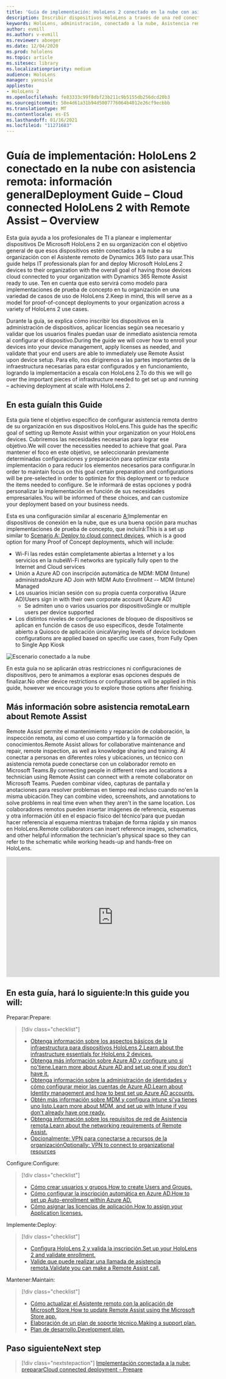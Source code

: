 ```yaml
---
title: 'Guía de implementación: HoloLens 2 conectado en la nube con asistencia remota: información general'
description: Inscribir dispositivos HoloLens a través de una red conectada a la nube
keywords: HoloLens, administración, conectado a la nube, Asistencia remota, AAD, Azure AD, MDM, Administración de dispositivos móviles
author: evmill
ms.author: v-evmill
ms.reviewer: aboeger
ms.date: 12/04/2020
ms.prod: hololens
ms.topic: article
ms.sitesec: library
ms.localizationpriority: medium
audience: HoloLens
manager: yannisle
appliesto:
- HoloLens 2
ms.openlocfilehash: fe83333c99f8dbf23b211c9b5155db256dcd20b3
ms.sourcegitcommit: 50e4d61a31b94d5007776064b4012e26cf9ecbbb
ms.translationtype: MT
ms.contentlocale: es-ES
ms.lasthandoff: 01/16/2021
ms.locfileid: "11271683"
---
```

# <span data-ttu-id="5e07b-104">Guía de implementación: HoloLens 2 conectado en la nube con asistencia remota: información general</span><span class="sxs-lookup"><span data-stu-id="5e07b-104">Deployment Guide – Cloud connected HoloLens 2 with Remote Assist – Overview</span></span>

<span data-ttu-id="5e07b-105">Esta guía ayuda a los profesionales de TI a planear e implementar dispositivos De Microsoft HoloLens 2 en su organización con el objetivo general de que esos dispositivos estén conectados a la nube a su organización con el Asistente remoto de Dynamics 365 listo para usar.</span><span class="sxs-lookup"><span data-stu-id="5e07b-105">This guide helps IT professionals plan for and deploy Microsoft HoloLens 2 devices to their organization with the overall goal of having those devices cloud connected to your organization with Dynamics 365 Remote Assist ready to use.</span></span> <span data-ttu-id="5e07b-106">Ten en cuenta que esto servirá como modelo para implementaciones de prueba de concepto en tu organización en una variedad de casos de uso de HoloLens 2.</span><span class="sxs-lookup"><span data-stu-id="5e07b-106">Keep in mind, this will serve as a model for proof-of-concept deployments to your organization across a variety of HoloLens 2 use cases.</span></span>

<span data-ttu-id="5e07b-107">Durante la guía, se explica cómo inscribir los dispositivos en la administración de dispositivos, aplicar licencias según sea necesario y validar que los usuarios finales puedan usar de inmediato asistencia remota al configurar el dispositivo.</span><span class="sxs-lookup"><span data-stu-id="5e07b-107">During the guide we will cover how to enroll your devices into your device management, apply licenses as needed, and validate that your end users are able to immediately use Remote Assist upon device setup.</span></span> <span data-ttu-id="5e07b-108">Para ello, nos dirigiremos a las partes importantes de la infraestructura necesarias para estar configurados y en funcionamiento, logrando la implementación a escala con HoloLens 2.</span><span class="sxs-lookup"><span data-stu-id="5e07b-108">To do this we will go over the important pieces of infrastructure needed to get set up and running – achieving deployment at scale with HoloLens 2.</span></span>

## <span data-ttu-id="5e07b-109">En esta guía</span><span class="sxs-lookup"><span data-stu-id="5e07b-109">In this Guide</span></span>

<span data-ttu-id="5e07b-110">Esta guía tiene el objetivo específico de configurar asistencia remota dentro de su organización en sus dispositivos HoloLens.</span><span class="sxs-lookup"><span data-stu-id="5e07b-110">This guide has the specific goal of setting up Remote Assist within your organization on your HoloLens devices.</span></span> <span data-ttu-id="5e07b-111">Cubriremos las necesidades necesarias para lograr ese objetivo.</span><span class="sxs-lookup"><span data-stu-id="5e07b-111">We will cover the necessities needed to achieve that goal.</span></span> <span data-ttu-id="5e07b-112">Para mantener el foco en este objetivo, se seleccionarán previamente determinadas configuraciones y preparación para optimizar esta implementación o para reducir los elementos necesarios para configurar.</span><span class="sxs-lookup"><span data-stu-id="5e07b-112">In order to maintain focus on this goal certain preparation and configurations will be pre-selected in order to optimize for this deployment or to reduce the items needed to configure.</span></span> <span data-ttu-id="5e07b-113">Se le informará de estas opciones y podrá personalizar la implementación en función de sus necesidades empresariales.</span><span class="sxs-lookup"><span data-stu-id="5e07b-113">You will be informed of these choices, and can customize your deployment based on your business needs.</span></span>

<span data-ttu-id="5e07b-114">Esta es una configuración similar al escenario [A:](https://docs.microsoft.com/hololens/common-scenarios#scenario-a)Implementar en dispositivos de conexión en la nube, que es una buena opción para muchas implementaciones de prueba de concepto, que incluirá:</span><span class="sxs-lookup"><span data-stu-id="5e07b-114">This is a set up similar to [Scenario A: Deploy to cloud connect devices](https://docs.microsoft.com/hololens/common-scenarios#scenario-a), which is a good option for many Proof of Concept deployments, which will include:</span></span>

- <span data-ttu-id="5e07b-115">Wi-Fi las redes están completamente abiertas a Internet y a los servicios en la nube</span><span class="sxs-lookup"><span data-stu-id="5e07b-115">Wi-Fi networks are typically fully open to the Internet and Cloud services</span></span>
- <span data-ttu-id="5e07b-116">Unión a Azure AD con inscripción automática de MDM: MDM (Intune) administrado</span><span class="sxs-lookup"><span data-stu-id="5e07b-116">Azure AD Join with MDM Auto Enrollment -- MDM (Intune) Managed</span></span>
- <span data-ttu-id="5e07b-117">Los usuarios inician sesión con su propia cuenta corporativa (Azure AD)</span><span class="sxs-lookup"><span data-stu-id="5e07b-117">Users sign in with their own corporate account (Azure AD)</span></span>
  - <span data-ttu-id="5e07b-118">Se admiten uno o varios usuarios por dispositivo</span><span class="sxs-lookup"><span data-stu-id="5e07b-118">Single or multiple users per device supported</span></span>
- <span data-ttu-id="5e07b-119">Los distintos niveles de configuraciones de bloqueo de dispositivos se aplican en función de casos de uso específicos, desde Totalmente abierto a Quiosco de aplicación única</span><span class="sxs-lookup"><span data-stu-id="5e07b-119">Varying levels of device lockdown configurations are applied based on specific use cases, from Fully Open to Single App Kiosk</span></span>

![Escenario conectado a la nube](./images/cloud-connected-guide-diagram.png)

<span data-ttu-id="5e07b-121">En esta guía no se aplicarán otras restricciones ni configuraciones de dispositivos, pero te animamos a explorar esas opciones después de finalizar.</span><span class="sxs-lookup"><span data-stu-id="5e07b-121">No other device restrictions or configurations will be applied in this guide, however we encourage you to explore those options after finishing.</span></span>

## <span data-ttu-id="5e07b-122">Más información sobre asistencia remota</span><span class="sxs-lookup"><span data-stu-id="5e07b-122">Learn about Remote Assist</span></span>

<span data-ttu-id="5e07b-123">Remote Assist permite el mantenimiento y reparación de colaboración, la inspección remota, así como el uso compartido y la formación de conocimientos.</span><span class="sxs-lookup"><span data-stu-id="5e07b-123">Remote Assist allows for collaborative maintenance and repair, remote inspection, as well as knowledge sharing and training.</span></span> <span data-ttu-id="5e07b-124">Al conectar a personas en diferentes roles y ubicaciones, un técnico con asistencia remota puede conectarse con un colaborador remoto en Microsoft Teams.</span><span class="sxs-lookup"><span data-stu-id="5e07b-124">By connecting people in different roles and locations a technician using Remote Assist can connect with a remote collaborator on Microsoft Teams.</span></span> <span data-ttu-id="5e07b-125">Pueden combinar vídeo, capturas de pantalla y anotaciones para resolver problemas en tiempo real incluso cuando no&#39;en la misma ubicación.</span><span class="sxs-lookup"><span data-stu-id="5e07b-125">They can combine video, screenshots, and annotations to solve problems in real time even when they aren&#39;t in the same location.</span></span> <span data-ttu-id="5e07b-126">Los colaboradores remotos pueden insertar imágenes de referencia, esquemas y otra información útil en el espacio físico del técnico&#39;para que puedan hacer referencia al esquema mientras trabajan de forma rápida y sin manos en HoloLens.</span><span class="sxs-lookup"><span data-stu-id="5e07b-126">Remote collaborators can insert reference images, schematics, and other helpful information the technician&#39;s physical space so they can refer to the schematic while working heads-up and hands-free on HoloLens.</span></span>

<iframe width="560" height="315" src="https://www.youtube.com/embed/d3YT8j0yYl0" frameborder="0" allow="accelerometer; autoplay; clipboard-write; encrypted-media; gyroscope; picture-in-picture" allowfullscreen></iframe>

## <span data-ttu-id="5e07b-127">En esta guía, hará lo siguiente:</span><span class="sxs-lookup"><span data-stu-id="5e07b-127">In this guide you will:</span></span>

<span data-ttu-id="5e07b-128">Preparar:</span><span class="sxs-lookup"><span data-stu-id="5e07b-128">Prepare:</span></span>

> [!div class="checklist"]
> - [<span data-ttu-id="5e07b-129">Obtenga información sobre los aspectos básicos de la infraestructura para dispositivos HoloLens 2.</span><span class="sxs-lookup"><span data-stu-id="5e07b-129">Learn about the infrastructure essentials for HoloLens 2 devices.</span></span>](hololens2-cloud-connected-prepare.md#infrastructure-essentials)
> - [<span data-ttu-id="5e07b-130">Obtenga más información sobre Azure AD y configure uno si no&#39;tiene.</span><span class="sxs-lookup"><span data-stu-id="5e07b-130">Learn more about Azure AD and set up one if you don&#39;t have it.</span></span>](hololens2-cloud-connected-prepare.md#azure-active-directory)
> - [<span data-ttu-id="5e07b-131">Obtenga información sobre la administración de identidades y cómo configurar mejor las cuentas de Azure AD.</span><span class="sxs-lookup"><span data-stu-id="5e07b-131">Learn about Identity management and how to best set up Azure AD accounts.</span></span>](hololens2-cloud-connected-prepare.md#identity-management)
> - [<span data-ttu-id="5e07b-132">Obtén más información sobre MDM y configura intune si&#39;ya tienes uno listo.</span><span class="sxs-lookup"><span data-stu-id="5e07b-132">Learn more about MDM, and set up with Intune if you don&#39;t already have one ready.</span></span>](hololens2-cloud-connected-prepare.md#mobile-device-management)
> - [<span data-ttu-id="5e07b-133">Obtenga información sobre los requisitos de red de Asistencia remota.</span><span class="sxs-lookup"><span data-stu-id="5e07b-133">Learn about the networking requirements of Remote Assist.</span></span>](hololens2-cloud-connected-prepare.md#network)
> - [<span data-ttu-id="5e07b-134">Opcionalmente: VPN para conectarse a recursos de la organización</span><span class="sxs-lookup"><span data-stu-id="5e07b-134">Optionally: VPN to connect to organizational resources</span></span>](/hololens2-cloud-connected-prepare.md#optional-connect-your-hololens-to-vpn)

<span data-ttu-id="5e07b-135">Configure:</span><span class="sxs-lookup"><span data-stu-id="5e07b-135">Configure:</span></span>

> [!div class="checklist"]
> - [<span data-ttu-id="5e07b-136">Cómo crear usuarios y grupos.</span><span class="sxs-lookup"><span data-stu-id="5e07b-136">How to create Users and Groups.</span></span>](hololens2-cloud-connected-configure.md#azure-users-and-groups)
> - [<span data-ttu-id="5e07b-137">Cómo configurar la inscripción automática en Azure AD.</span><span class="sxs-lookup"><span data-stu-id="5e07b-137">How to set up Auto-enrollment within Azure AD.</span></span>](hololens2-cloud-connected-configure.md#auto-enrollment-on-hololens-2)
> - [<span data-ttu-id="5e07b-138">Cómo asignar las licencias de aplicación.</span><span class="sxs-lookup"><span data-stu-id="5e07b-138">How to assign your Application licenses.</span></span>](hololens2-cloud-connected-configure.md#application-licenses)

<span data-ttu-id="5e07b-139">Implemente:</span><span class="sxs-lookup"><span data-stu-id="5e07b-139">Deploy:</span></span>

> [!div class="checklist"]
> - [<span data-ttu-id="5e07b-140">Configura HoloLens 2 y valida la inscripción.</span><span class="sxs-lookup"><span data-stu-id="5e07b-140">Set up your HoloLens 2 and validate enrollment.</span></span>](hololens2-cloud-connected-deploy.md#enrollment-validation)
> - [<span data-ttu-id="5e07b-141">Valide que puede realizar una llamada de asistencia remota.</span><span class="sxs-lookup"><span data-stu-id="5e07b-141">Validate you can make a Remote Assist call.</span></span>](hololens2-cloud-connected-deploy.md#remote-assist-call-validation)

<span data-ttu-id="5e07b-142">Mantener:</span><span class="sxs-lookup"><span data-stu-id="5e07b-142">Maintain:</span></span>

> [!div class="checklist"]
> - [<span data-ttu-id="5e07b-143">Cómo actualizar el Asistente remoto con la aplicación de Microsoft Store.</span><span class="sxs-lookup"><span data-stu-id="5e07b-143">How to update Remote Assist using the Microsoft Store app.</span></span>](hololens2-cloud-connected-maintain.md#updates)
> - [<span data-ttu-id="5e07b-144">Elaboración de un plan de soporte técnico.</span><span class="sxs-lookup"><span data-stu-id="5e07b-144">Making a support plan.</span></span>](hololens2-cloud-connected-maintain.md#support-plan)
> - [<span data-ttu-id="5e07b-145">Plan de desarrollo.</span><span class="sxs-lookup"><span data-stu-id="5e07b-145">Development plan.</span></span>](hololens2-cloud-connected-maintain.md#development-plan)

## <span data-ttu-id="5e07b-146">Paso siguiente</span><span class="sxs-lookup"><span data-stu-id="5e07b-146">Next step</span></span>

> [!div class="nextstepaction"]
> [<span data-ttu-id="5e07b-147">Implementación conectada a la nube: preparar</span><span class="sxs-lookup"><span data-stu-id="5e07b-147">Cloud connected deployment - Prepare</span></span>](hololens2-cloud-connected-prepare.md)

